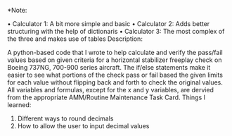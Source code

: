 *Note: 

• Calculator 1: A bit more simple and basic
• Calculator 2: Adds better structuring with the help of dictionaris
• Calculator 3: The most complex of the three and makes use of tables
Description:

 A python-based code that I wrote to help calculate and verify the pass/fail values based on given criteria for a horizontal stabilizer freeplay check on Boeing 737NG, 700-900 series aircraft.  The if/else statements make it easier to see what portions of the check pass or fail based the given limits for each value without flipping back and forth to check the original values. All variables and formulas, except for the x and y variables, are dervied from the appropriate AMM/Routine Maintenance Task Card.
Things I learned: 
  1. Different ways to round decimals
  2. How to allow the user to input          decimal values
